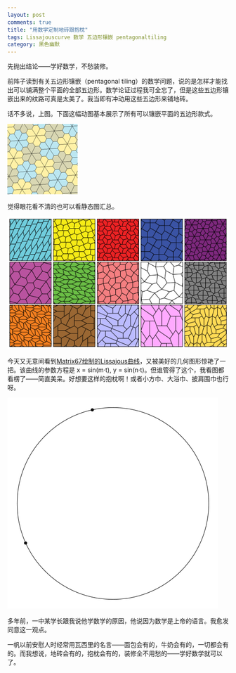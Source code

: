 ```yaml
---
layout: post
comments: true
title: "用数学定制地砖跟抱枕"
tags: Lissajouscurve 数学 五边形镶嵌 pentagonaltiling
category: 黑色幽默
---
```


先抛出结论——学好数学，不愁装修。

前阵子读到有关五边形镶嵌（pentagonal tiling）的数学问题，说的是怎样才能找出可以铺满整个平面的全部五边形。数学论证过程我可全忘了，但是这些五边形镶嵌出来的纹路可真是太美了。我当即有冲动用这些五边形来铺地砖。

话不多说，上图。下面这幅动图基本展示了所有可以镶嵌平面的五边形款式。

![五边形镶嵌动态](/images/math/Pentagonaltiling.gif)

觉得眼花看不清的也可以看静态图汇总。

![五边形镶嵌静态](/images/math/Pentagonaltiling15.png)


今天又无意间看到[Matrix67绘制的Lissajous曲线](https://www.matrix67.com/blog/archives/6947)，又被美好的几何图形惊艳了一把。该曲线的参数方程是 x = sin(m·t), y = sin(n·t)。但谁管得了这个，我看图都看楞了——简直美呆。好想要这样的抱枕啊！或者小方巾、大浴巾、披肩围巾也行呀。

![Lissajous Curve](/images/math/curvepillow.gif)

多年前，一中某学长跟我说他学数学的原因，他说因为数学是上帝的语言。我愈发同意这一观点。

一帆以前安慰人时经常用瓦西里的名言——面包会有的，牛奶会有的，一切都会有的。而我想说，地砖会有的，抱枕会有的，装修全不用愁的——学好数学就可以了。
